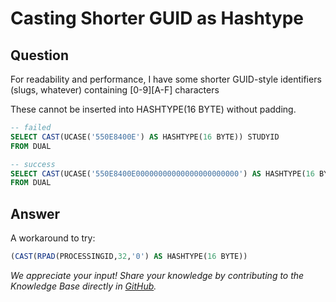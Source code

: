 # Casting Shorter GUID as Hashtype

## Question
For readability and performance, I have some shorter GUID-style identifiers (slugs, whatever) containing [0-9][A-F] characters

These cannot be inserted into HASHTYPE(16 BYTE) without padding.
```sql
-- failed  
SELECT CAST(UCASE('550E8400E') AS HASHTYPE(16 BYTE)) STUDYID  
FROM DUAL

-- success  
SELECT CAST(UCASE('550E8400E00000000000000000000000') AS HASHTYPE(16 BYTE)) STUDYID  
FROM DUAL
```

## Answer
A workaround to try:

```sql
(CAST(RPAD(PROCESSINGID,32,'0') AS HASHTYPE(16 BYTE))
```

*We appreciate your input! Share your knowledge by contributing to the Knowledge Base directly in [GitHub](https://github.com/exasol/public-knowledgebase).* 